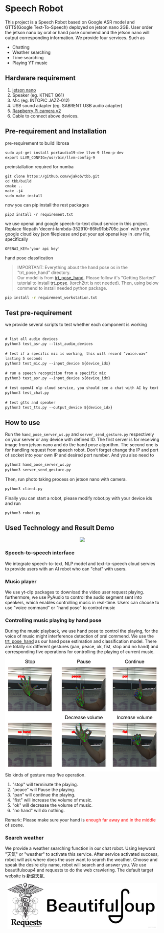 # Speech Robot
This project is a Speech Robot based on Google ASR model and GTTS(Google Text-To-Speech) deployed on jetson nano 2GB. User order the jetson nano by oral or hand pose commend and the jetson nano will output corresponding information. We provide four services. Such as <br>
* Chatting
* Weather searching
* Time searching
* Playing YT music

## Hardware requirement
1. [jetson nano](https://www.nvidia.com/zh-tw/autonomous-machines/embedded-systems/jetson-nano/)
2. Speaker (eg. KTNET Q61)
3. Mic (eg. INTOPIC JAZZ-012)
4. USB sound adapter (eg. SABRENT USB audio adapter)
5. [Raspberry Pi camera v2](https://www.raspberrypi.com/products/camera-module-v2/)
6. Cable to connect above devices.

## Pre-requirement and Installation 
pre-requirement to build librosa
```
sudo apt-get install portaudio19-dev llvm-9 llvm-p-dev
export LLVM_CONFIG=/usr/bin/llvm-config-9
```
preinstallation required for numba
```
git clone https://github.com/wjakob/tbb.git
cd tbb/build
cmake ..
make -j4
sudo make install
```
now you can pip install the rest packages
```
pip3 install -r requirement.txt
```
we use openai and google speech-to-text cloud service in this project. Replace filepath 'decent-lambda-352910-86fe91bb705c.json' with your google cloud key json fileplease and put your api openai key in .env file, specifically
```
OPENAI_KEY='your api key'
```

hand pose classfication
> IMPORTANT: Everything about the hand pose os in the "trt_pose_hand" directory.<br>
 Our model is from [trt_pose_hand](https://github.com/NVIDIA-AI-IOT/trt_pose_hand). Please follow it's "Getting Started" tutorial to install [trt_pose](https://github.com/NVIDIA-AI-IOT/trt_pose). (torch2trt is not needed). Then, using below commend to install needed python package.
```sh
pip install -r requirement_workstation.txt
```
## Test pre-requirement
we provide several scripts to test whether each component is working
```

# list all audio devices
python3 test_asr.py --list_audio_devices

# test if a specific mic is working, this will record "voice.wav" lasting 5 seconds 
python3 test_mic.py --input_device ${device_idx}

# run a speech recognition from a specific mic
python3 test_asr.py --input_device ${device_idx}

# test openAI nlp cloud service, you should see a chat with AI by text
python3 test_chat.py

# test gtts and speaker
python3 test_tts.py --output_device ${device_idx}

```
## How to use

Run the ```hand_pose_server_ws.py``` and ```server_send_gesture.py``` respectively on your server or any device with defined ID. The first server is for receiving image from jetson nano and do the hand pose algorithm. The second one is for handling request from speech robot. Don't forget change the IP and port of socket into your own IP and desired port number. And you also need to 
```sh
python3 hand_pose_server_ws.py
python3 server_send_gesture.py
```
Then, run photo taking process on jetson nano with camera.
```sh
python3 client.py
```
Finally you can start a robot, please modify robot.py with your device ids and run
```
python3 robot.py
``` 
## Used Technology and Result Demo
<center><img src='./img/architecture.png' height=250></center>

### Speech-to-speech interface
We integrate speech-to-text, NLP model and text-to-speech cloud servies to provide users with an AI robot who can "chat" with users.
### Music player
We use yt-dlp packages to download the video user request playing. furthermore, we use PyAudio to control the audio segment sent into speakers, which enables controlling music in real-time. Users can choose to use "voice command" or "hand pose" to control music
### Controlling music playing by hand pose
During the music playback, we use hand pose to control the playing, for the voice of music might interference detection of oral commend. We use the [trt_pose_hand](https://github.com/NVIDIA-AI-IOT/trt_pose_hand) as our hand pose estimation and classification model. There are totally six different gestures (pan, peace, ok, fist, stop and no hand) and corresponding five operations for controlling the playing of current music. 
![](./img/HandPose.png)
Six kinds of gesture map five operation.<br>
1. "stop" will terminate the playing.
2. "peace" will Pause the playing.
3. "pan" will continue the playing.
4. "fist" will increase the volume of music.
5. "ok" will decrease the volume of music.
6. "no hand" will do nothing.

Remark: Please make sure your hand is <font color='red'>enough far away and in the middle</font> of scene.

### Search weather
We provide a weather searching function in our chat robot. Using keyword "天氣" or "weather" to activate this service. After service activated success, robot will ask where does the user want to search the weather. Choose and speak the desire city name, robot will search and answer you. We use beautifulsoup4 and requests to do the web crawlering. The default target website is [新浪天氣](https://weather.sina.com.tw/tw_today.shtml).

<center><img src='./img/Requests.png' height=150><img src='./img/BS4.png' height=150></center>


